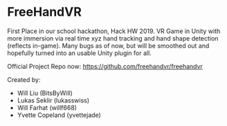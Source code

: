 # FreeHandVR
First Place in our school hackathon, Hack HW 2019.
VR Game in Unity with more immersion via real time xyz hand tracking and hand shape detection (reflects in-game).
Many bugs as of now, but will be smoothed out and hopefully turned into an usable Unity plugin for all.

Official Project Repo now: https://github.com/freehandvr/freehandvr

Created by:
* Will Liu (BitsByWill)
* Lukas Seklir (lukasswiss)
* Will Farhat (willf668)
* Yvette Copeland (yvettejade)

